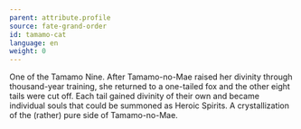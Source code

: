 ```yaml
---
parent: attribute.profile
source: fate-grand-order
id: tamamo-cat
language: en
weight: 0
---
```


One of the Tamamo Nine.
After Tamamo-no-Mae raised her divinity through thousand-year training, she returned to a one-tailed fox and the other eight tails were cut off.
Each tail gained divinity of their own and became individual souls that could be summoned as Heroic Spirits.
A crystallization of the (rather) pure side of Tamamo-no-Mae.
